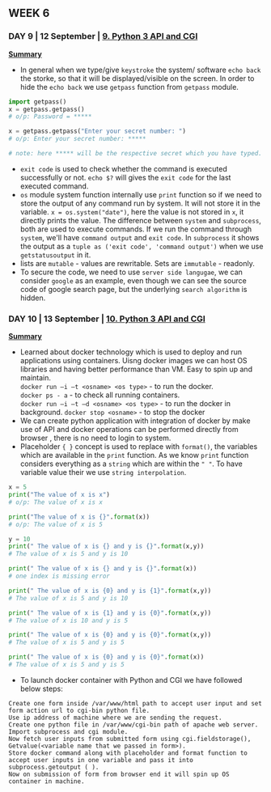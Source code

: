 ## WEEK 6
### DAY 9 | 12 September | [9. Python 3 API and CGI](https://youtu.be/OFzbAn0IAfQ)

**[Summary](https://www.linkedin.com/posts/iiec-rise_iiec-iiecabrrise-iiecabrconnect-activity-6710600904183173120-6dYb/)**

-  In general when we type/give  `keystroke`  the system/ software `echo back` the storke, so that it will be displayed/visible on the screen. In order to hide the `echo back` we use `getpass` function from `getpass` module. 

```python
import getpass()
x = getpass.getpass()
# o/p: Password = *****

x = getpass.getpass("Enter your secret number: ")
# o/p: Enter your secret number: *****

# note: here ***** will be the respective secret which you have typed.
```

-  `exit code` is used to check whether the command is executed successfully or not. `echo $?` will gives the `exit code` for the last executed command.
- `os` module system function internally use `print` function so if we need to store the output of any command run by system. It will not store it in the variable. `x = os.system("date")`, here the value is not stored in `x`, it directly prints the value. The difference between `system` and `subprocess`, both are used to execute commands. If we run the command through `system`, we'll have `command output` and `exit code`. In `subprocess` it shows the output as a `tuple as ('exit code', 'command output')` when we use `getstatusoutput` in it.
-  lists are `mutable` - values are rewritable. Sets are `immutable` - readonly.
-  To secure the code, we need to use `server side langugae`, we can consider `google` as an example, even though we can see the source code of google search page, but the underlying `search algorithm` is hidden.


### DAY 10 | 13 September | [10. Python 3 API and CGI](https://youtu.be/-3n3ifUDIh8)

**[Summary](https://www.linkedin.com/posts/iiec-rise_iiec-iiecabrrise-iiecabrconnect-activity-6710943431251763200-xTuW/)**
-  Learned about docker technology which is used to deploy and run applications using containers. Uisng docker images we can  host OS libraries and having better performance than VM. Easy to spin up and maintain.        
    `docker run –i –t <osname> <os type>` - to run the docker.       
    `docker ps - a` - to check all running containers.      
    `docker run –i –t –d <osname> <os type>` - to run the docker in background. 
    `docker stop <osname>` -  to stop the docker
- We can create python application with integration of docker by make use of API and docker operations can be performed directly from browser , there is no need to login to system. 
- Placeholder `{ }` concept is used to replace with `format()`, the variables which are available in the `print` function. As we know `print` function considers everything as a `string` which are within the `" "`. To have variable value their we use `string interpolation`.
```python
x = 5
print("The value of x is x")
# o/p: The value of x is x

print("The value of x is {}".format(x))
# o/p: The value of x is 5

y = 10
print(" The value of x is {} and y is {}".format(x,y))
# The value of x is 5 and y is 10

print(" The value of x is {} and y is {}".format(x))
# one index is missing error

print(" The value of x is {0} and y is {1}".format(x,y))
# The value of x is 5 and y is 10

print(" The value of x is {1} and y is {0}".format(x,y))
# The value of x is 10 and y is 5

print(" The value of x is {0} and y is {0}".format(x,y))
# The value of x is 5 and y is 5

print(" The value of x is {0} and y is {0}".format(x))
# The value of x is 5 and y is 5
```
-  To launch docker container with Python and CGI we have followed below steps:
```
Create one form inside /var/www/html path to accept user input and set form action url to cgi-bin python file.
Use ip address of machine where we are sending the request. 
Create one python file in /var/www/cgi-bin path of apache web server.
Import subprocess and cgi module.
Now fetch user inputs from submitted form using cgi.fieldstorage(), Getvalue(<variable name that we passed in form>).
Store docker command along with placeholder and format function to accept user inputs in one variable and pass it into subprocess.getoutput ( ).
Now on submission of form from browser end it will spin up OS container in machine.
```